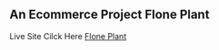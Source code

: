 ## An Ecommerce Project Flone Plant

Live Site Cilck Here [Flone Plant ](https://mahabub-bd.github.io/flone_plant/)
